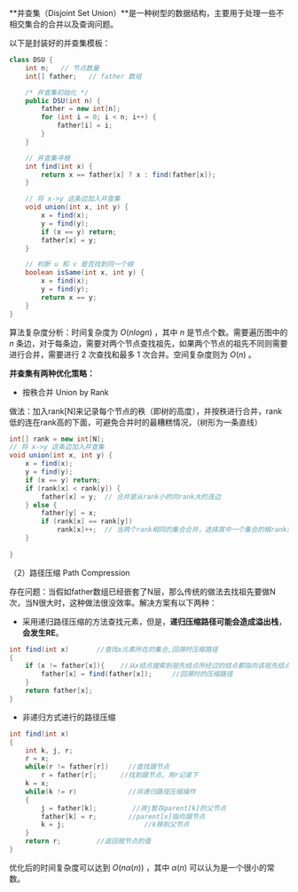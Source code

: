 **并查集（Disjoint Set Union）**是一种树型的数据结构，主要用于处理一些不相交集合的合并以及查询问题。

以下是封装好的并查集模板：

```java
class DSU {
    int n;   // 节点数量
    int[] father;   // father 数组

    /* 并查集初始化 */
    public DSU(int n) {
        father = new int[n];
        for (int i = 0; i < n; i++) {
            father[i] = i;
        }
    }

    // 并查集寻根
    int find(int x) {
        return x == father[x] ? x : find(father[x]);
    }

    // 将 x->y 这条边加入并查集
    void union(int x, int y) {
        x = find(x);
        y = find(y);
        if (x == y) return;
        father[x] = y;
    }

    // 判断 u 和 v 是否找到同一个根
    boolean isSame(int x, int y) {
        x = find(x);
        y = find(y);
        return x == y;
    }
}
```

算法复杂度分析：时间复杂度为 $O(nlogn)$ ，其中 $n$ 是节点个数。需要遍历图中的 $n$ 条边，对于每条边，需要对两个节点查找祖先，如果两个节点的祖先不同则需要进行合并，需要进行 2 次查找和最多 1 次合并。空间复杂度则为 $O(n)$ 。

**并查集有两种优化策略：**

- 按秩合并 Union by Rank

做法：加入rank[N]来记录每个节点的秩（即树的高度），并按秩进行合并，rank低的连在rank高的下面，可避免合并时的最糟糕情况，（树形为一条直线）

```java
int[] rank = new int[N];
// 将 x->y 这条边加入并查集
void union(int x, int y) {
    x = find(x);
    y = find(y);
    if (x == y)	return;
    if (rank[x] < rank[y]) {
        father[x] = y;	// 合并是从rank小的向rank大的连边
    } else {
        father[y] = x;
        if (rank[x] == rank[y])
            rank[x]++;	// 当两个rank相同的集合合并，选择其中一个集合的根rank加1
    }
        
}
```

（2）路径压缩 Path Compression

存在问题：当假如father数组已经嵌套了N层，那么传统的做法去找祖先要做N次，当N很大时，这种做法很没效率。解决方案有以下两种：

- 采用递归路径压缩的方法查找元素，但是，**递归压缩路径可能会造成溢出栈**，**会发生RE**。

```java
int find(int x)       //查找x元素所在的集合,回溯时压缩路径
{
    if (x != father[x]){	//从x结点搜索到祖先结点所经过的结点都指向该祖先结点
        father[x] = find(father[x]);     //回溯时的压缩路径
    }         		
    return father[x];
}
```

- 非递归方式进行的路径压缩

```java
int find(int x)
{
    int k, j, r;
    r = x;
    while(r != father[r])     //查找跟节点
        r = father[r];      //找到跟节点，用r记录下
    k = x;        
    while(k != r)             //非递归路径压缩操作
    {
        j = father[k];         //用j暂存parent[k]的父节点
        father[k] = r;        //parent[x]指向跟节点
        k = j;                    //k移到父节点
    }
    return r;         //返回根节点的值            
}
```

优化后的时间复杂度可以达到 $O(n\alpha (n))$ ，其中 $\alpha (n)$ 可以认为是一个很小的常数。